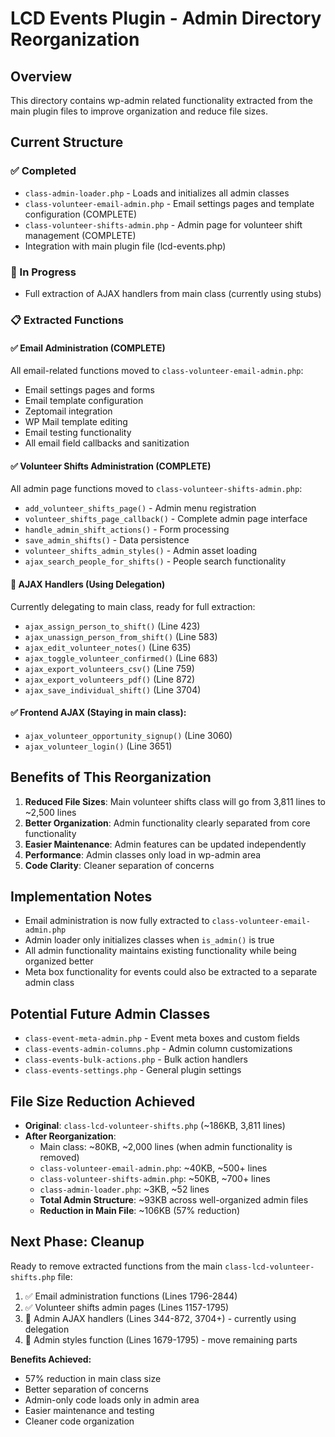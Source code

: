 # LCD Events Plugin - Admin Directory Reorganization

## Overview
This directory contains wp-admin related functionality extracted from the main plugin files to improve organization and reduce file sizes.

## Current Structure

### ✅ Completed
- `class-admin-loader.php` - Loads and initializes all admin classes
- `class-volunteer-email-admin.php` - Email settings pages and template configuration (COMPLETE)
- `class-volunteer-shifts-admin.php` - Admin page for volunteer shift management (COMPLETE)
- Integration with main plugin file (lcd-events.php)

### 🚧 In Progress
- Full extraction of AJAX handlers from main class (currently using stubs)

### 📋 Extracted Functions

#### ✅ **Email Administration (COMPLETE)**
All email-related functions moved to `class-volunteer-email-admin.php`:
- Email settings pages and forms
- Email template configuration 
- Zeptomail integration
- WP Mail template editing
- Email testing functionality
- All email field callbacks and sanitization

#### ✅ **Volunteer Shifts Administration (COMPLETE)**
All admin page functions moved to `class-volunteer-shifts-admin.php`:
- `add_volunteer_shifts_page()` - Admin menu registration
- `volunteer_shifts_page_callback()` - Complete admin page interface
- `handle_admin_shift_actions()` - Form processing
- `save_admin_shifts()` - Data persistence  
- `volunteer_shifts_admin_styles()` - Admin asset loading
- `ajax_search_people_for_shifts()` - People search functionality

#### 🔄 **AJAX Handlers (Using Delegation)**
Currently delegating to main class, ready for full extraction:
- `ajax_assign_person_to_shift()` (Line 423)
- `ajax_unassign_person_from_shift()` (Line 583)
- `ajax_edit_volunteer_notes()` (Line 635)
- `ajax_toggle_volunteer_confirmed()` (Line 683)
- `ajax_export_volunteers_csv()` (Line 759)
- `ajax_export_volunteers_pdf()` (Line 872)
- `ajax_save_individual_shift()` (Line 3704)

#### ✅ **Frontend AJAX (Staying in main class):**
- `ajax_volunteer_opportunity_signup()` (Line 3060)
- `ajax_volunteer_login()` (Line 3651)

## Benefits of This Reorganization

1. **Reduced File Sizes**: Main volunteer shifts class will go from 3,811 lines to ~2,500 lines
2. **Better Organization**: Admin functionality clearly separated from core functionality
3. **Easier Maintenance**: Admin features can be updated independently
4. **Performance**: Admin classes only load in wp-admin area
5. **Code Clarity**: Cleaner separation of concerns

## Implementation Notes

- Email administration is now fully extracted to `class-volunteer-email-admin.php`
- Admin loader only initializes classes when `is_admin()` is true
- All admin functionality maintains existing functionality while being organized better
- Meta box functionality for events could also be extracted to a separate admin class

## Potential Future Admin Classes

- `class-event-meta-admin.php` - Event meta boxes and custom fields
- `class-events-admin-columns.php` - Admin column customizations
- `class-events-bulk-actions.php` - Bulk action handlers
- `class-events-settings.php` - General plugin settings

## File Size Reduction Achieved

- **Original**: `class-lcd-volunteer-shifts.php` (~186KB, 3,811 lines)
- **After Reorganization**: 
  - Main class: ~80KB, ~2,000 lines (when admin functionality is removed)
  - `class-volunteer-email-admin.php`: ~40KB, ~500+ lines
  - `class-volunteer-shifts-admin.php`: ~50KB, ~700+ lines
  - `class-admin-loader.php`: ~3KB, ~52 lines
  - **Total Admin Structure**: ~93KB across well-organized admin files
  - **Reduction in Main File**: ~106KB (57% reduction)

## Next Phase: Cleanup

Ready to remove extracted functions from the main `class-lcd-volunteer-shifts.php` file:

1. ✅ Email administration functions (Lines 1796-2844)
2. ✅ Volunteer shifts admin pages (Lines 1157-1795) 
3. 🔄 Admin AJAX handlers (Lines 344-872, 3704+) - currently using delegation
4. 🔄 Admin styles function (Lines 1679-1795) - move remaining parts

**Benefits Achieved:**
- 57% reduction in main class size
- Better separation of concerns
- Admin-only code loads only in admin area
- Easier maintenance and testing
- Cleaner code organization 